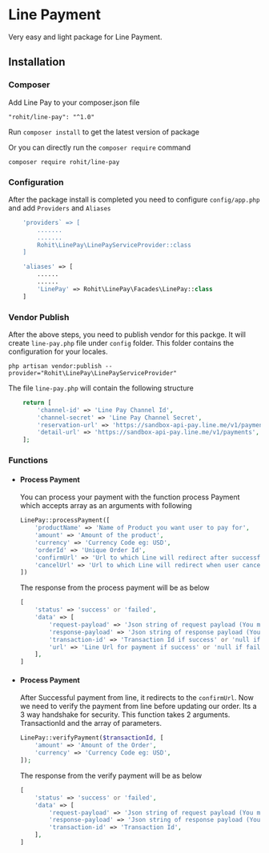 # Line Payment

Very easy and light package for Line Payment.

## Installation
### Composer
Add Line Pay to your composer.json file

    "rohit/line-pay": "^1.0"
Run `composer install` to get the latest version of package

Or you can directly run the `composer require` command

    composer require rohit/line-pay

### Configuration
After the package install is completed you need to configure `config/app.php` and add `Providers` and `Aliases`

```php
    'providers` => [
        .......
        .......
        Rohit\LinePay\LinePayServiceProvider::class
    ]
```
```php
    'aliases' => [
        ......
        ......
        'LinePay' => Rohit\LinePay\Facades\LinePay::class
    ]
```

### Vendor Publish
After the above steps, you need to publish vendor for this packge. It will create `line-pay.php` file under `config` folder. This folder contains the configuration for your locales.

    php artisan vendor:publish --provider="Rohit\LinePay\LinePayServiceProvider"

The file `line-pay.php` will contain the following structure
```php
    return [
        'channel-id' => 'Line Pay Channel Id',
        'channel-secret' => 'Line Pay Channel Secret',
        'reservation-url' => 'https://sandbox-api-pay.line.me/v1/payments/request',
        'detail-url' => 'https://sandbox-api-pay.line.me/v1/payments',
    ];
```
### Functions
* #### Process Payment
    You can process your payment with the function process Payment which accepts array as an arguments with following
    ```php
    LinePay::processPayment([
        'productName' => 'Name of Product you want user to pay for',
        'amount' => 'Amount of the product',
        'currency' => 'Currency Code eg: USD',
        'orderId' => 'Unique Order Id',
        'confirmUrl' => 'Url to which Line will redirect after successful of payment',
        'cancelUrl' => 'Url to which Line will redirect when user cancel the payment',
    ])
    ```
    The response from the process payment will be as below
    ```php
    [
        'status' => 'success' or 'failed',
        'data' => [
            'request-payload' => 'Json string of request payload (You may need to save it to log for future)',
            'response-payload' => 'Json string of response payload (You may need to save it to log for future)' or 'null if failed',
            'transaction-id' => 'Transaction Id if success' or 'null if failed',
            'url' => 'Line Url for payment if success' or 'null if failed',
        ],
    ]
    ```
* #### Process Payment
    After Successful payment from line, it redirects to the `confirmUrl`. Now we need to verify the payment from line before updating our order. Its a 3 way handshake for security.
    This function takes 2 arguments. TransactionId and the array of parameters.
    ```php
    LinePay::verifyPayment($transactionId, [
        'amount' => 'Amount of the Order',
        'currency' => 'Currency Code eg: USD',
    ]);
    ```
    The response from the verify payment will be as below
    ```php
    [
        'status' => 'success' or 'failed',
        'data' => [
            'request-payload' => 'Json string of request payload (You may need to save it to log for future)',
            'response-payload' => 'Json string of response payload (You may need to save it to log for future)' or 'null if failed',
            'transaction-id' => 'Transaction Id',
        ],
    ]
    ```
